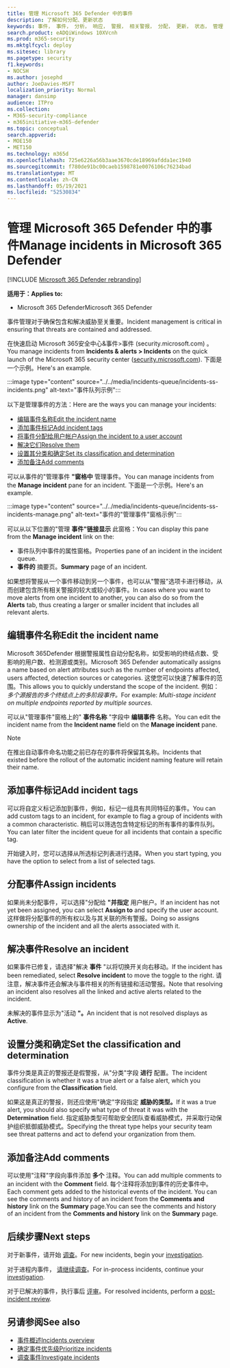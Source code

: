```yaml
---
title: 管理 Microsoft 365 Defender 中的事件
description: 了解如何分配、更新状态
keywords: 事件， 事件， 分析， 响应， 警报， 相关警报， 分配， 更新， 状态， 管理， 分类， microsoft， 365， m365
search.product: eADQiWindows 10XVcnh
ms.prod: m365-security
ms.mktglfcycl: deploy
ms.sitesec: library
ms.pagetype: security
f1.keywords:
- NOCSH
ms.author: josephd
author: JoeDavies-MSFT
localization_priority: Normal
manager: dansimp
audience: ITPro
ms.collection:
- M365-security-compliance
- m365initiative-m365-defender
ms.topic: conceptual
search.appverid:
- MOE150
- MET150
ms.technology: m365d
ms.openlocfilehash: 725e6226a56b3aae3670cde18969afdda1ec1940
ms.sourcegitcommit: f780de91bc00caeb1598781e0076106c76234bad
ms.translationtype: MT
ms.contentlocale: zh-CN
ms.lasthandoff: 05/19/2021
ms.locfileid: "52530834"
---
```

# <a name="manage-incidents-in-microsoft-365-defender"></a><span data-ttu-id="1a1ee-104">管理 Microsoft 365 Defender 中的事件</span><span class="sxs-lookup"><span data-stu-id="1a1ee-104">Manage incidents in Microsoft 365 Defender</span></span>

[!INCLUDE [Microsoft 365 Defender rebranding](../includes/microsoft-defender.md)]


<span data-ttu-id="1a1ee-105">**适用于：**</span><span class="sxs-lookup"><span data-stu-id="1a1ee-105">**Applies to:**</span></span>
- <span data-ttu-id="1a1ee-106">Microsoft 365 Defender</span><span class="sxs-lookup"><span data-stu-id="1a1ee-106">Microsoft 365 Defender</span></span>

<span data-ttu-id="1a1ee-107">事件管理对于确保包含和解决威胁至关重要。</span><span class="sxs-lookup"><span data-stu-id="1a1ee-107">Incident management is critical in ensuring that threats are contained and addressed.</span></span>

<span data-ttu-id="1a1ee-108">在快速启动 Microsoft 365安全中心&事件>事件 (security.microsoft.com) 。 [](https://security.microsoft.com)</span><span class="sxs-lookup"><span data-stu-id="1a1ee-108">You manage incidents from **Incidents & alerts > Incidents** on the quick launch of the Microsoft 365 security center ([security.microsoft.com](https://security.microsoft.com)).</span></span> <span data-ttu-id="1a1ee-109">下面是一个示例。</span><span class="sxs-lookup"><span data-stu-id="1a1ee-109">Here's an example.</span></span>

:::image type="content" source="../../media/incidents-queue/incidents-ss-incidents.png" alt-text="事件队列示例":::

<span data-ttu-id="1a1ee-111">以下是管理事件的方法：</span><span class="sxs-lookup"><span data-stu-id="1a1ee-111">Here are the ways you can manage your incidents:</span></span>

- [<span data-ttu-id="1a1ee-112">编辑事件名称</span><span class="sxs-lookup"><span data-stu-id="1a1ee-112">Edit the incident name</span></span>](#edit-the-incident-name)
- [<span data-ttu-id="1a1ee-113">添加事件标记</span><span class="sxs-lookup"><span data-stu-id="1a1ee-113">Add incident tags</span></span>](#add-incident-tags)
- [<span data-ttu-id="1a1ee-114">将事件分配给用户帐户</span><span class="sxs-lookup"><span data-stu-id="1a1ee-114">Assign the incident to a user account</span></span>](#assign-incidents)
- [<span data-ttu-id="1a1ee-115">解决它们</span><span class="sxs-lookup"><span data-stu-id="1a1ee-115">Resolve them</span></span>](#resolve-an-incident)
- [<span data-ttu-id="1a1ee-116">设置其分类和确定</span><span class="sxs-lookup"><span data-stu-id="1a1ee-116">Set its classification and determination</span></span>](#set-the-classification-and-determination)
- [<span data-ttu-id="1a1ee-117">添加备注</span><span class="sxs-lookup"><span data-stu-id="1a1ee-117">Add comments</span></span>](#add-comments)

<span data-ttu-id="1a1ee-118">可以从事件的"管理事件 **"窗格中** 管理事件。</span><span class="sxs-lookup"><span data-stu-id="1a1ee-118">You can manage incidents from the **Manage incident** pane for an incident.</span></span> <span data-ttu-id="1a1ee-119">下面是一个示例。</span><span class="sxs-lookup"><span data-stu-id="1a1ee-119">Here's an example.</span></span>

:::image type="content" source="../../media/incidents-queue/incidents-ss-incidents-manage.png" alt-text="事件的&quot;管理事件&quot;窗格示例":::

<span data-ttu-id="1a1ee-121">可以从以下位置的"管理 **事件"链接显示** 此窗格：</span><span class="sxs-lookup"><span data-stu-id="1a1ee-121">You can display this pane from the **Manage incident** link on the:</span></span>

- <span data-ttu-id="1a1ee-122">事件队列中事件的属性窗格。</span><span class="sxs-lookup"><span data-stu-id="1a1ee-122">Properties pane of an incident in the incident queue.</span></span>
- <span data-ttu-id="1a1ee-123">**事件的** 摘要页。</span><span class="sxs-lookup"><span data-stu-id="1a1ee-123">**Summary** page of an incident.</span></span>

<span data-ttu-id="1a1ee-124">如果想将警报从一个事件移动到另一个事件，也可以从"警报"选项卡进行移动，从而创建包含所有相关警报的较大或较小的事件。</span><span class="sxs-lookup"><span data-stu-id="1a1ee-124">In cases where you want to move alerts from one incident to another, you can also do so from the **Alerts** tab, thus creating a larger or smaller incident that includes all relevant alerts.</span></span>

## <a name="edit-the-incident-name"></a><span data-ttu-id="1a1ee-125">编辑事件名称</span><span class="sxs-lookup"><span data-stu-id="1a1ee-125">Edit the incident name</span></span>

<span data-ttu-id="1a1ee-126">Microsoft 365Defender 根据警报属性自动分配名称，如受影响的终结点数、受影响的用户数、检测源或类别。</span><span class="sxs-lookup"><span data-stu-id="1a1ee-126">Microsoft 365 Defender automatically assigns a name based on alert attributes such as the number of endpoints affected, users affected, detection sources or categories.</span></span> <span data-ttu-id="1a1ee-127">这使您可以快速了解事件的范围。</span><span class="sxs-lookup"><span data-stu-id="1a1ee-127">This allows you to quickly understand the scope of the incident.</span></span> <span data-ttu-id="1a1ee-128">例如： *多个源报告的多个终结点上的多阶段事件。*</span><span class="sxs-lookup"><span data-stu-id="1a1ee-128">For example: *Multi-stage incident on multiple endpoints reported by multiple sources.*</span></span>

<span data-ttu-id="1a1ee-129">可以从"管理事件"窗格上的" **事件名称** "字段中 **编辑事件** 名称。</span><span class="sxs-lookup"><span data-stu-id="1a1ee-129">You can edit the incident name from the **Incident name** field on the **Manage incident** pane.</span></span>

> [!NOTE]
> <span data-ttu-id="1a1ee-130">在推出自动事件命名功能之前已存在的事件将保留其名称。</span><span class="sxs-lookup"><span data-stu-id="1a1ee-130">Incidents that existed before the rollout of the automatic incident naming feature will retain their name.</span></span>

## <a name="add-incident-tags"></a><span data-ttu-id="1a1ee-131">添加事件标记</span><span class="sxs-lookup"><span data-stu-id="1a1ee-131">Add incident tags</span></span>

<span data-ttu-id="1a1ee-132">可以将自定义标记添加到事件，例如，标记一组具有共同特征的事件。</span><span class="sxs-lookup"><span data-stu-id="1a1ee-132">You can add custom tags to an incident, for example to flag a group of incidents with a common characteristic.</span></span> <span data-ttu-id="1a1ee-133">稍后可以筛选包含特定标记的所有事件的事件队列。</span><span class="sxs-lookup"><span data-stu-id="1a1ee-133">You can later filter the incident queue for all incidents that contain a specific tag.</span></span>

<span data-ttu-id="1a1ee-134">开始键入时，您可以选择从所选标记列表进行选择。</span><span class="sxs-lookup"><span data-stu-id="1a1ee-134">When you start typing, you have the option to select from a list of selected tags.</span></span>

## <a name="assign-incidents"></a><span data-ttu-id="1a1ee-135">分配事件</span><span class="sxs-lookup"><span data-stu-id="1a1ee-135">Assign incidents</span></span>

<span data-ttu-id="1a1ee-136">如果尚未分配事件，可以选择"分配给 **"并指定** 用户帐户。</span><span class="sxs-lookup"><span data-stu-id="1a1ee-136">If an incident has not yet been assigned, you can select **Assign to** and specify the user account.</span></span> <span data-ttu-id="1a1ee-137">这样做将分配事件的所有权以及与其关联的所有警报。</span><span class="sxs-lookup"><span data-stu-id="1a1ee-137">Doing so assigns ownership of the incident and all the alerts associated with it.</span></span>

## <a name="resolve-an-incident"></a><span data-ttu-id="1a1ee-138">解决事件</span><span class="sxs-lookup"><span data-stu-id="1a1ee-138">Resolve an incident</span></span>

<span data-ttu-id="1a1ee-139">如果事件已修复，请选择"解决 **事件** "以将切换开关向右移动。</span><span class="sxs-lookup"><span data-stu-id="1a1ee-139">If the incident has been remediated, select **Resolve incident** to move the toggle to the right.</span></span> <span data-ttu-id="1a1ee-140">请注意，解决事件还会解决与事件相关的所有链接和活动警报。</span><span class="sxs-lookup"><span data-stu-id="1a1ee-140">Note that resolving an incident also resolves all the linked and active alerts related to the incident.</span></span>

<span data-ttu-id="1a1ee-141">未解决的事件显示为"活动 **"。**</span><span class="sxs-lookup"><span data-stu-id="1a1ee-141">An incident that is not resolved displays as **Active**.</span></span>

## <a name="set-the-classification-and-determination"></a><span data-ttu-id="1a1ee-142">设置分类和确定</span><span class="sxs-lookup"><span data-stu-id="1a1ee-142">Set the classification and determination</span></span>

<span data-ttu-id="1a1ee-143">事件分类是真正的警报还是假警报，从"分类"字段 **进行** 配置。</span><span class="sxs-lookup"><span data-stu-id="1a1ee-143">The incident classification is whether it was a true alert or a false alert, which you configure from the **Classification** field.</span></span> 

<span data-ttu-id="1a1ee-144">如果这是真正的警报，则还应使用"确定"字段指定 **威胁的类型。**</span><span class="sxs-lookup"><span data-stu-id="1a1ee-144">If it was a true alert, you should also specify what type of threat it was with the **Determination** field.</span></span> <span data-ttu-id="1a1ee-145">指定威胁类型可帮助安全团队查看威胁模式，并采取行动保护组织抵御威胁模式。</span><span class="sxs-lookup"><span data-stu-id="1a1ee-145">Specifying the threat type helps your security team see threat patterns and act to defend your organization from them.</span></span> 

## <a name="add-comments"></a><span data-ttu-id="1a1ee-146">添加备注</span><span class="sxs-lookup"><span data-stu-id="1a1ee-146">Add comments</span></span>

<span data-ttu-id="1a1ee-147">可以使用"注释"字段向事件添加 **多个** 注释。</span><span class="sxs-lookup"><span data-stu-id="1a1ee-147">You can add multiple comments to an incident with the **Comment** field.</span></span> <span data-ttu-id="1a1ee-148">每个注释将添加到事件的历史事件中。</span><span class="sxs-lookup"><span data-stu-id="1a1ee-148">Each comment gets added to the historical events of the incident.</span></span> <span data-ttu-id="1a1ee-149">You can see the comments and history of an incident from the **Comments and history** link on the **Summary** page.</span><span class="sxs-lookup"><span data-stu-id="1a1ee-149">You can see the comments and history of an incident from the **Comments and history** link on the **Summary** page.</span></span>

## <a name="next-steps"></a><span data-ttu-id="1a1ee-150">后续步骤</span><span class="sxs-lookup"><span data-stu-id="1a1ee-150">Next steps</span></span>

<span data-ttu-id="1a1ee-151">对于新事件，请开始 [调查](investigate-incidents.md)。</span><span class="sxs-lookup"><span data-stu-id="1a1ee-151">For new incidents, begin your [investigation](investigate-incidents.md).</span></span>

<span data-ttu-id="1a1ee-152">对于进程内事件， [请继续调查](investigate-incidents.md)。</span><span class="sxs-lookup"><span data-stu-id="1a1ee-152">For in-process incidents, continue your [investigation](investigate-incidents.md).</span></span>

<span data-ttu-id="1a1ee-153">对于已解决的事件，执行事后 [评审](first-incident-post.md)。</span><span class="sxs-lookup"><span data-stu-id="1a1ee-153">For resolved incidents, perform a [post-incident review](first-incident-post.md).</span></span>

## <a name="see-also"></a><span data-ttu-id="1a1ee-154">另请参阅</span><span class="sxs-lookup"><span data-stu-id="1a1ee-154">See also</span></span>

- [<span data-ttu-id="1a1ee-155">事件概述</span><span class="sxs-lookup"><span data-stu-id="1a1ee-155">Incidents overview</span></span>](incidents-overview.md)
- [<span data-ttu-id="1a1ee-156">确定事件优先级</span><span class="sxs-lookup"><span data-stu-id="1a1ee-156">Prioritize incidents</span></span>](incident-queue.md)
- [<span data-ttu-id="1a1ee-157">调查事件</span><span class="sxs-lookup"><span data-stu-id="1a1ee-157">Investigate incidents</span></span>](investigate-incidents.md)
